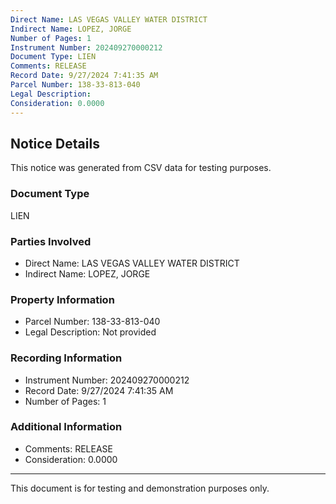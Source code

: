 ```yaml
---
Direct Name: LAS VEGAS VALLEY WATER DISTRICT
Indirect Name: LOPEZ, JORGE
Number of Pages: 1
Instrument Number: 202409270000212
Document Type: LIEN
Comments: RELEASE
Record Date: 9/27/2024 7:41:35 AM
Parcel Number: 138-33-813-040
Legal Description: 
Consideration: 0.0000
---
```


## Notice Details

This notice was generated from CSV data for testing purposes.

### Document Type
LIEN

### Parties Involved
- Direct Name: LAS VEGAS VALLEY WATER DISTRICT
- Indirect Name: LOPEZ, JORGE

### Property Information
- Parcel Number: 138-33-813-040
- Legal Description: Not provided

### Recording Information
- Instrument Number: 202409270000212
- Record Date: 9/27/2024 7:41:35 AM
- Number of Pages: 1

### Additional Information
- Comments: RELEASE
- Consideration: 0.0000

---

This document is for testing and demonstration purposes only.
